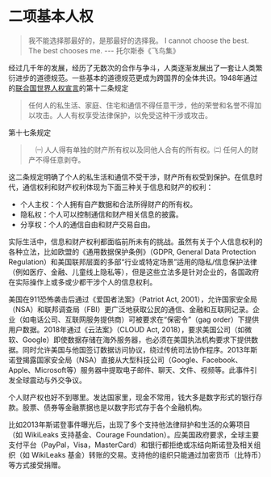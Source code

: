 # 二项基本人权

> 我不能选择那最好的，是那最好的选择我。
> I cannot choose the best. The best chooses me.
> --- 托尔斯泰《飞鸟集》

经过几千年的发展，经历了无数次的合作与争斗，人类逐渐发展出了一套让人类繁衍进步的道德规范。一些基本的道德规范更成为跨国界的全体共识。1948年通过的[联合国世界人权宣言](https://www.un.org/zh/about-us/universal-declaration-of-human-rights)的第十二条规定

>任何人的私生活、家庭、住宅和通信不得任意干涉，他的荣誉和名誉不得加以攻击。人人有权享受法律保护，以免受这种干涉或攻击。

第十七条规定
>　㈠ 人人得有单独的财产所有权以及同他人合有的所有权。㈡ 任何人的财产不得任意剥夺。

这二条规定明确了个人的私生活和通信不受干涉，财产所有权受到保护。在信息时代，通信权利和财产权利体现为下面三种关于信息和财产的权利：

- 个人主权：个人拥有自产数据和合法所得财产的所有权。
- 隐私权：个人可以控制通信和财产相关信息的披露。
- 分享权：个人的通信自由和财产交易自由。

实际生活中，信息和财产权利都面临前所未有的挑战。虽然有关于个人信息权利的各种立法，比如欧盟的《通用数据保护条例》（GDPR, General Data Protection Regulation）和美国联邦层面的多部“行业或特定场景”适用的隐私/信息保护法律（例如医疗、金融、儿童线上隐私等），但是这些立法多是针对企业的，各国政府在实际操作上或多或少都干涉个人的信息权利。

美国在911恐怖袭击后通过《爱国者法案》（Patriot Act, 2001），允许国家安全局（NSA）和联邦调查局（FBI）更广泛地获取公民的通信、金融和互联网记录。企业（如电话公司、互联网服务提供商）可被要求在“保密令”（gag order）下提供用户数据。2018年通过《云法案》（CLOUD Act, 2018），要求美国公司（如微软、Google）即使数据存储在海外服务器，也必须在美国执法机构要求下提供数据。同时允许美国与他国签订数据访问协议，绕过传统司法协作程序。2013年斯诺登揭露国家安全局（NSA）直接从大型科技公司（Google、Facebook、Apple、Microsoft等）服务器中提取电子邮件、聊天、文件、视频等。此事件引发全球震动与外交争议。

个人财产权也好不到哪里。发达国家里，现金不常用，钱大多是数字形式的银行存款。股票、债券等金融票据也是以数字形式存于各个金融机构。

比如2013年斯诺登事件曝光后，出现了多个支持他法律辩护和生活的众筹项目（如 WikiLeaks 支持基金、Courage Foundation）。应美国政府要求，全球主要支付平台（PayPal，Visa，MasterCard）和银行都拒绝或冻结向斯诺登及相关组织（如 WikiLeaks 基金）转账的交易。支持他的组织只能通过加密货币（比特币）等方式接受捐赠。
